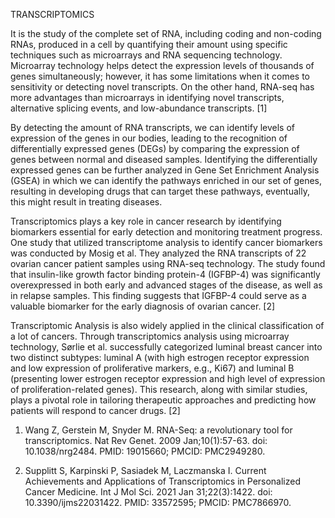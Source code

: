 TRANSCRIPTOMICS

It is the study of the complete set of RNA, including coding and non-coding RNAs, produced in a cell by quantifying their amount using specific techniques such as microarrays and RNA sequencing technology. Microarray technology helps detect the expression levels of thousands of genes simultaneously; however, it has some limitations when it comes to sensitivity or detecting novel transcripts. On the other hand, RNA-seq has more advantages than microarrays in identifying novel transcripts, alternative splicing events, and low-abundance transcripts. [1]

By detecting the amount of RNA transcripts, we can identify levels of expression of the genes in our bodies, leading to the recognition of differentially expressed genes (DEGs) by comparing the expression of genes between normal and diseased samples. Identifying the differentially expressed genes can be further analyzed in Gene Set Enrichment Analysis (GSEA) in which we can identify the pathways enriched in our set of genes, resulting in developing drugs that can target these pathways, eventually, this might result in treating diseases.

Transcriptomics plays a key role in cancer research by identifying biomarkers essential for early detection and monitoring treatment progress. One study that utilized transcriptome analysis to identify cancer biomarkers was conducted by Mosig et al. They analyzed the RNA transcripts of 22 ovarian cancer patient samples using RNA-seq technology. The study found that insulin-like growth factor binding protein-4 (IGFBP-4) was significantly overexpressed in both early and advanced stages of the disease, as well as in relapse samples. This finding suggests that IGFBP-4 could serve as a valuable biomarker for the early diagnosis of ovarian cancer. [2]

Transcriptomic Analysis is also widely applied in the clinical classification of a lot of cancers. Through transcriptomics analysis using microarray technology, Sørlie et al. successfully categorized luminal breast cancer into two distinct subtypes: luminal A (with high estrogen receptor expression and low expression of proliferative markers, e.g., Ki67) and luminal B (presenting lower estrogen receptor expression and high level of expression of proliferation-related genes). This research, along with similar studies, plays a pivotal role in tailoring therapeutic approaches and predicting how patients will respond to cancer drugs. [2]

1. Wang Z, Gerstein M, Snyder M. RNA-Seq: a revolutionary tool for transcriptomics. Nat Rev Genet. 2009 Jan;10(1):57-63. doi: 10.1038/nrg2484. PMID: 19015660; PMCID: PMC2949280.

2. Supplitt S, Karpinski P, Sasiadek M, Laczmanska I. Current Achievements and Applications of Transcriptomics in Personalized Cancer Medicine. Int J Mol Sci. 2021 Jan 31;22(3):1422. doi: 10.3390/ijms22031422. PMID: 33572595; PMCID: PMC7866970.
